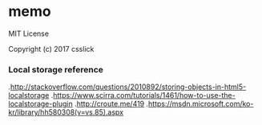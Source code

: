 # memo

MIT License

Copyright (c) 2017 csslick



### Local storage reference

.http://stackoverflow.com/questions/2010892/storing-objects-in-html5-localstorage
.https://www.scirra.com/tutorials/1461/how-to-use-the-localstorage-plugin
.http://croute.me/419
.https://msdn.microsoft.com/ko-kr/library/hh580308(v=vs.85).aspx
